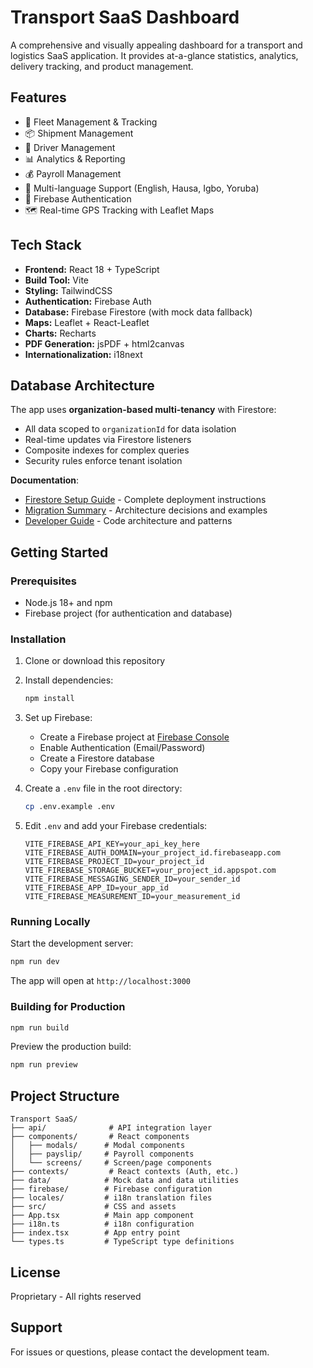 # Transport SaaS Dashboard

A comprehensive and visually appealing dashboard for a transport and logistics SaaS application. It provides at-a-glance statistics, analytics, delivery tracking, and product management.

## Features

- 🚚 Fleet Management & Tracking
- 📦 Shipment Management
- 👥 Driver Management
- 📊 Analytics & Reporting
- 💰 Payroll Management
- 📱 Multi-language Support (English, Hausa, Igbo, Yoruba)
- 🔐 Firebase Authentication
- 🗺️ Real-time GPS Tracking with Leaflet Maps

## Tech Stack

- **Frontend:** React 18 + TypeScript
- **Build Tool:** Vite
- **Styling:** TailwindCSS
- **Authentication:** Firebase Auth
- **Database:** Firebase Firestore (with mock data fallback)
- **Maps:** Leaflet + React-Leaflet
- **Charts:** Recharts
- **PDF Generation:** jsPDF + html2canvas
- **Internationalization:** i18next

## Database Architecture

The app uses **organization-based multi-tenancy** with Firestore:
- All data scoped to `organizationId` for data isolation
- Real-time updates via Firestore listeners
- Composite indexes for complex queries
- Security rules enforce tenant isolation

**Documentation**:
- [Firestore Setup Guide](FIRESTORE_SETUP.md) - Complete deployment instructions
- [Migration Summary](FIRESTORE_MIGRATION_SUMMARY.md) - Architecture decisions and examples
- [Developer Guide](CLAUDE.md) - Code architecture and patterns

## Getting Started

### Prerequisites

- Node.js 18+ and npm
- Firebase project (for authentication and database)

### Installation

1. Clone or download this repository

2. Install dependencies:
   ```bash
   npm install
   ```

3. Set up Firebase:
   - Create a Firebase project at [Firebase Console](https://console.firebase.google.com/)
   - Enable Authentication (Email/Password)
   - Create a Firestore database
   - Copy your Firebase configuration

4. Create a `.env` file in the root directory:
   ```bash
   cp .env.example .env
   ```

5. Edit `.env` and add your Firebase credentials:
   ```env
   VITE_FIREBASE_API_KEY=your_api_key_here
   VITE_FIREBASE_AUTH_DOMAIN=your_project_id.firebaseapp.com
   VITE_FIREBASE_PROJECT_ID=your_project_id
   VITE_FIREBASE_STORAGE_BUCKET=your_project_id.appspot.com
   VITE_FIREBASE_MESSAGING_SENDER_ID=your_sender_id
   VITE_FIREBASE_APP_ID=your_app_id
   VITE_FIREBASE_MEASUREMENT_ID=your_measurement_id
   ```

### Running Locally

Start the development server:
```bash
npm run dev
```

The app will open at `http://localhost:3000`

### Building for Production

```bash
npm run build
```

Preview the production build:
```bash
npm run preview
```

## Project Structure

```
Transport SaaS/
├── api/              # API integration layer
├── components/       # React components
│   ├── modals/      # Modal components
│   ├── payslip/     # Payroll components
│   └── screens/     # Screen/page components
├── contexts/         # React contexts (Auth, etc.)
├── data/            # Mock data and data utilities
├── firebase/        # Firebase configuration
├── locales/         # i18n translation files
├── src/             # CSS and assets
├── App.tsx          # Main app component
├── i18n.ts          # i18n configuration
├── index.tsx        # App entry point
└── types.ts         # TypeScript type definitions
```

## License

Proprietary - All rights reserved

## Support

For issues or questions, please contact the development team.
